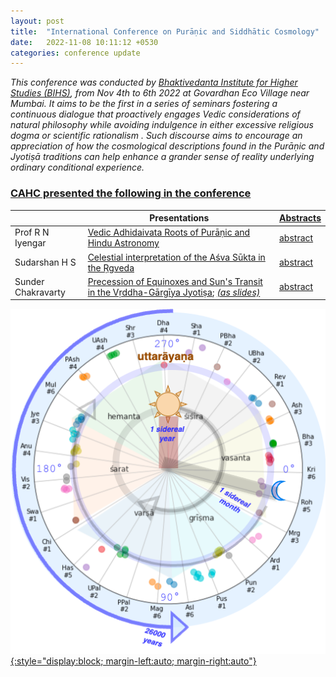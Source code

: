 ```yaml
---
layout: post
title:  "International Conference on Purāṇic and Siddhātic Cosmology"
date:   2022-11-08 10:11:12 +0530
categories: conference update
---
```


_This conference was conducted by [Bhaktivedanta Institute for Higher Studies (BIHS)](http://www.bihsmumbai.com), from Nov 4th to 6th 2022 at Govardhan Eco Village near Mumbai.  It aims to be the first in a series of seminars fostering a continuous dialogue that proactively engages Vedic considerations of natural philosophy while avoiding indulgence in either excessive religious dogma or scientific rationalism . Such discourse aims to encourage an appreciation of how the cosmological descriptions found in the Purāṇic and Jyotiṣā traditions can help enhance a grander sense of reality underlying ordinary conditional experience._


### [CAHC presented the following in the conference](/assets/talks/bihs/bihs-combined-abstracts.pdf)

||Presentations|[Abstracts](/assets/talks/bihs/bihs-combined-abstracts.pdf)|
|--|--|--|
|Prof R N Iyengar| [Vedic Adhidaivata Roots of Purāṇic and Hindu Astronomy](/assets/talks/bihs/vedic-adhidaivata-roots/vedic-adhidaivata-roots.pdf) |[abstract](/assets/talks/bihs/vedic-adhidaivata-roots/vedic-adhidaivata-roots-abstract.pdf) |  
|Sudarshan H S |[Celestial interpretation of the Aśva Sūkta in the Ṛgveda](/assets/talks/bihs/asva-sukta/asva-sukta.pdf)|[abstract](/assets/talks/bihs/asva-sukta/asva-sukta-abstract.pdf) |
|Sunder Chakravarty|[Precession of Equinoxes and Sun's Transit in the Vṛddha-Gārgīya Jyotiṣa](/assets/talks/bihs/sun-transit/sun-transit.pdf);  [_(as slides)_](/assets/talks/bihs/sun-transit/sun-transit.html) |[abstract](/assets/talks/bihs/sun-transit/sun-transit-abstract.pdf) |


[![center()](/assets/talks/bihs/sun-transit/sun-transit-clock-analogy-precession.png){:style="display:block; margin-left:auto; margin-right:auto"}](/assets/talks/bihs/bihs-combined-abstracts.pdf)
<!-- ![](/assets/talks/bihs/sun-transit/sun-transit-ayana.gif) -->
